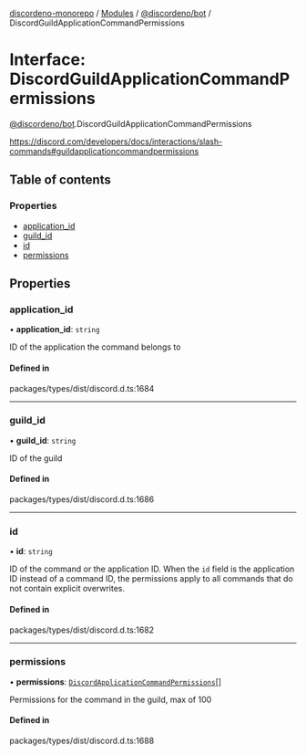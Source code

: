[discordeno-monorepo](../README.md) / [Modules](../modules.md) / [@discordeno/bot](../modules/discordeno_bot.md) / DiscordGuildApplicationCommandPermissions

# Interface: DiscordGuildApplicationCommandPermissions

[@discordeno/bot](../modules/discordeno_bot.md).DiscordGuildApplicationCommandPermissions

https://discord.com/developers/docs/interactions/slash-commands#guildapplicationcommandpermissions

## Table of contents

### Properties

- [application_id](discordeno_bot.DiscordGuildApplicationCommandPermissions.md#application_id)
- [guild_id](discordeno_bot.DiscordGuildApplicationCommandPermissions.md#guild_id)
- [id](discordeno_bot.DiscordGuildApplicationCommandPermissions.md#id)
- [permissions](discordeno_bot.DiscordGuildApplicationCommandPermissions.md#permissions)

## Properties

### application_id

• **application_id**: `string`

ID of the application the command belongs to

#### Defined in

packages/types/dist/discord.d.ts:1684

---

### guild_id

• **guild_id**: `string`

ID of the guild

#### Defined in

packages/types/dist/discord.d.ts:1686

---

### id

• **id**: `string`

ID of the command or the application ID. When the `id` field is the application ID instead of a command ID, the permissions apply to all commands that do not contain explicit overwrites.

#### Defined in

packages/types/dist/discord.d.ts:1682

---

### permissions

• **permissions**: [`DiscordApplicationCommandPermissions`](discordeno_bot.DiscordApplicationCommandPermissions.md)[]

Permissions for the command in the guild, max of 100

#### Defined in

packages/types/dist/discord.d.ts:1688
